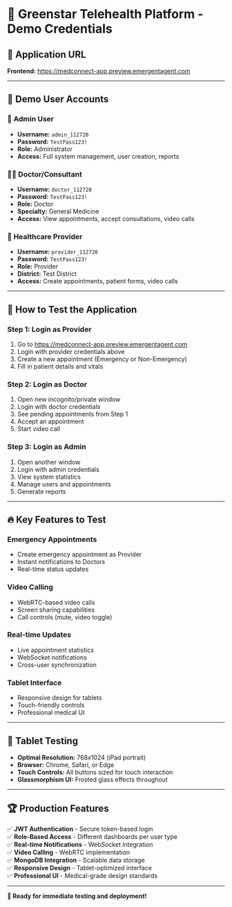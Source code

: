 # 🌟 Greenstar Telehealth Platform - Demo Credentials

## 🚀 **Application URL**
**Frontend:** https://medconnect-app.preview.emergentagent.com

---

## 👥 **Demo User Accounts**

### 🔧 **Admin User**
- **Username:** `admin_112720`
- **Password:** `TestPass123!`
- **Role:** Administrator
- **Access:** Full system management, user creation, reports

### 👨‍⚕️ **Doctor/Consultant**  
- **Username:** `doctor_112720`
- **Password:** `TestPass123!`
- **Role:** Doctor
- **Specialty:** General Medicine
- **Access:** View appointments, accept consultations, video calls

### 🏥 **Healthcare Provider**
- **Username:** `provider_112720` 
- **Password:** `TestPass123!`
- **Role:** Provider
- **District:** Test District
- **Access:** Create appointments, patient forms, video calls

---

## 🎯 **How to Test the Application**

### **Step 1: Login as Provider**
1. Go to https://medconnect-app.preview.emergentagent.com
2. Login with provider credentials above
3. Create a new appointment (Emergency or Non-Emergency)
4. Fill in patient details and vitals

### **Step 2: Login as Doctor** 
1. Open new incognito/private window
2. Login with doctor credentials
3. See pending appointments from Step 1
4. Accept an appointment
5. Start video call

### **Step 3: Login as Admin**
1. Open another window
2. Login with admin credentials  
3. View system statistics
4. Manage users and appointments
5. Generate reports

---

## 🔥 **Key Features to Test**

### **Emergency Appointments**
- Create emergency appointment as Provider
- Instant notifications to Doctors
- Real-time status updates

### **Video Calling**
- WebRTC-based video calls
- Screen sharing capabilities
- Call controls (mute, video toggle)

### **Real-time Updates**
- Live appointment statistics
- WebSocket notifications
- Cross-user synchronization

### **Tablet Interface**
- Responsive design for tablets
- Touch-friendly controls
- Professional medical UI

---

## 📱 **Tablet Testing**
- **Optimal Resolution:** 768x1024 (iPad portrait)
- **Browser:** Chrome, Safari, or Edge
- **Touch Controls:** All buttons sized for touch interaction
- **Glassmorphism UI:** Frosted glass effects throughout

---

## 🏆 **Production Features**
✅ **JWT Authentication** - Secure token-based login  
✅ **Role-Based Access** - Different dashboards per user type  
✅ **Real-time Notifications** - WebSocket integration  
✅ **Video Calling** - WebRTC implementation  
✅ **MongoDB Integration** - Scalable data storage  
✅ **Responsive Design** - Tablet-optimized interface  
✅ **Professional UI** - Medical-grade design standards  

---

**🎉 Ready for immediate testing and deployment!**